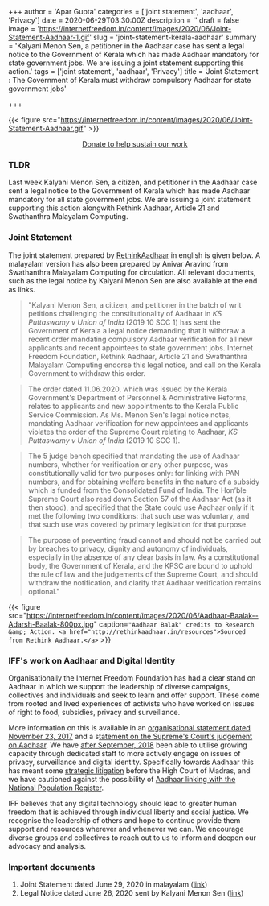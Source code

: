 +++
author = 'Apar Gupta'
categories = ['joint statement', 'aadhaar', 'Privacy']
date = 2020-06-29T03:30:00Z
description = ''
draft = false
image = 'https://internetfreedom.in/content/images/2020/06/Joint-Statement-Aadhaar-1.gif'
slug = 'joint-statement-kerala-aadhaar'
summary = 'Kalyani Menon Sen, a petitioner in the Aadhaar case has sent a legal notice to the Government of Kerala which has made Aadhaar mandatory for state government jobs. We are issuing a joint statement supporting this action.'
tags = ['joint statement', 'aadhaar', 'Privacy']
title = 'Joint Statement : The Government of Kerala must withdraw compulsory Aadhaar for state government jobs'

+++


{{< figure src="https://internetfreedom.in/content/images/2020/06/Joint-Statement-Aadhaar.gif" >}}

<div style="text-align:center;">
    <a href="https://internetfreedom.in/donate/" class="button">Donate to help sustain our work</a>
</div>

### TLDR

Last week Kalyani Menon Sen, a citizen, and petitioner in the Aadhaar case sent a legal notice to the Government of Kerala which has made Aadhaar mandatory for all state government jobs. We are issuing a joint statement supporting this action alongwith Rethink Aadhaar, Article 21 and Swathanthra Malayalam Computing.

### Joint Statement

The joint statement prepared by [RethinkAadhaar](https://internetfreedom.in/p/f6798a23-680b-4b45-a606-acec95c701e5/rethinkaadhaar.in) in english is given below. A malayalam version has also been prepared by Anivar Aravind from Swathanthra Malayalam Computing for circulation. All relevant documents, such as the legal notice by Kalyani Menon Sen are also available at the end as links.

> "Kalyani Menon Sen, a citizen, and petitioner in the batch of writ petitions challenging the constitutionality of Aadhaar in _KS Puttaswamy v Union of India_ (2019 10 SCC 1) has sent the Government of Kerala a legal notice demanding that it withdraw a recent order mandating compulsory Aadhaar verification for all new applicants and recent appointees to state government jobs. Internet Freedom Foundation, Rethink Aadhaar, Article 21 and Swathanthra Malayalam Computing endorse this legal notice, and call on the Kerala Government to withdraw this order.

> The order dated 11.06.2020, which was issued by the Kerala Government's Department of Personnel & Administrative Reforms, relates to applicants and new appointments to the Kerala Public Service Commission. As Ms. Menon Sen's legal notice notes, mandating Aadhaar verification for new appointees and applicants violates the order of the Supreme Court relating to Aadhaar, _KS Puttaswamy v Union of India_ (2019 10 SCC 1).

> The 5 judge bench  specified that mandating the use of Aadhaar numbers, whether for verification or any other purpose, was constitutionally valid for two purposes only: for linking with PAN numbers, and for obtaining welfare benefits in the nature of a subsidy which is funded from the Consolidated Fund of India. The Hon’ble Supreme Court also read down Section 57 of the Aadhaar Act (as it then stood), and specified that the State could use Aadhaar only if it met the following two conditions: that such use was voluntary, and that such use was covered by primary legislation for that purpose.

> The purpose of preventing fraud cannot and should not be carried out by breaches to privacy, dignity and autonomy of individuals, especially in the absence of any clear basis in law. As a constitutional body, the Government of Kerala, and the KPSC are bound to uphold the rule of law and the judgements of the Supreme Court, and should withdraw the notification, and clarify that Aadhaar verification remains optional."

{{< figure src="https://internetfreedom.in/content/images/2020/06/Aadhaar-Baalak--Adarsh-Baalak-800px.jpg" caption=`"Aadhaar Balak" credits to Research &amp; Action. <a href="http://rethinkaadhaar.in/resources">Sourced from Rethink Aadhaar.</a>` >}}

### IFF's work on Aadhaar and Digital Identity

Organisationally the Internet Freedom Foundation has had a clear stand on Aadhaar in which we support the leadership of diverse campaigns, collectives and individuals and seek to learn and offer support. These come from rooted and lived experiences of activists who have worked on issues of right to food, subsidies, privacy and surveillance.

More information on this is available in an [organisational statement dated November 23, 2017](https://internetfreedom.in/aadhaar-undermines-informational-privacy-and-data-protection/) and a s[tatement on the Supreme's Court's judgement on Aadhaar](https://internetfreedom.in/reactions-to-the-aadhaar-judgement/). We have [after September, 2018](https://internetfreedom.in/looking-towards-the-future/) been able to utilise growing capacity through dedicated staff  to more actively engage on issues of privacy, surveillance and digital identity. Specifically towards Aadhaar this has meant some [strategic litigation](https://internetfreedom.in/vanakkam-updates-on-the-aadhaar-social-media-linkage-and-encryption-pil-before-the-madras-hc/) before the High Court of Madras, and we have cautioned against the possibility of [Aadhaar linking with the National Population Register](https://internetfreedom.in/data-protection-and-the-national-population-register/).

IFF believes that any digital technology should lead to greater human freedom that is achieved through individual liberty and social justice. We recognise the leadership of others and hope to continue provide them support and resources wherever and whenever we can. We encourage diverse groups and collectives to reach out to us to inform and deepen our advocacy and analysis.

### Important documents

1. Joint Statement dated June 29, 2020 in malayalam ([link](https://drive.google.com/file/d/1WuJMhfcoGW6dCV-KmItHzo_pbu7hFpCj/view?usp=sharing))
2. Legal Notice dated June 26, 2020 sent by Kalyani Menon Sen ([link](https://drive.google.com/file/d/1OMmus9lzytp5sjpEH4sc6vNmGIP-TRTL/view?usp=sharing))



